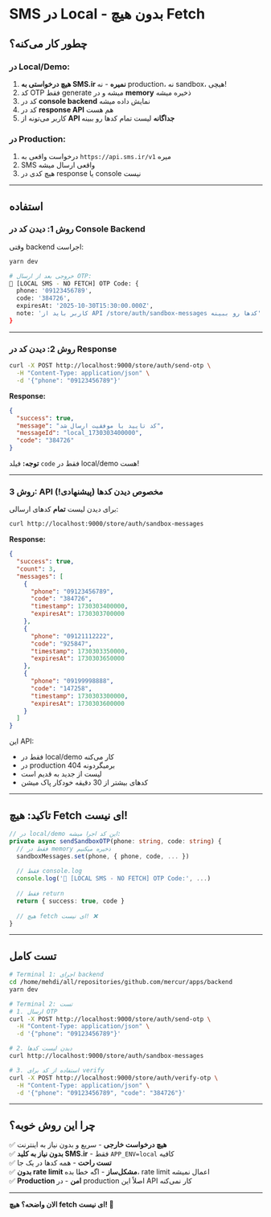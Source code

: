 # SMS در Local - بدون هیچ Fetch

## چطور کار می‌کنه؟

### در Local/Demo:
1. **هیچ درخواستی به SMS.ir نمیره** - نه production، نه sandbox، هیچی!
2. کد OTP فقط generate میشه و در **memory** ذخیره میشه
3. کد در **console backend** نمایش داده میشه
4. کد در **response API** هم هست
5. کاربر می‌تونه از **API جداگانه** لیست تمام کدها رو ببینه

### در Production:
1. درخواست واقعی به `https://api.sms.ir/v1` میره
2. SMS واقعی ارسال میشه
3. هیچ کدی در response یا console نیست

---

## استفاده

### روش 1: دیدن کد در Console Backend

وقتی backend اجراست:

```bash
yarn dev

# خروجی بعد از ارسال OTP:
📱 [LOCAL SMS - NO FETCH] OTP Code: {
  phone: '09123456789',
  code: '384726',
  expiresAt: '2025-10-30T15:30:00.000Z',
  note: 'کاربر باید از API /store/auth/sandbox-messages کدها رو ببینه'
}
```

---

### روش 2: دیدن کد در Response

```bash
curl -X POST http://localhost:9000/store/auth/send-otp \
  -H "Content-Type: application/json" \
  -d '{"phone": "09123456789"}'
```

**Response:**
```json
{
  "success": true,
  "message": "کد تایید با موفقیت ارسال شد",
  "messageId": "local_1730303400000",
  "code": "384726"
}
```

**توجه:** فیلد `code` فقط در local/demo هست!

---

### روش 3: API مخصوص دیدن کدها (پیشنهادی!)

برای دیدن لیست **تمام** کدهای ارسالی:

```bash
curl http://localhost:9000/store/auth/sandbox-messages
```

**Response:**
```json
{
  "success": true,
  "count": 3,
  "messages": [
    {
      "phone": "09123456789",
      "code": "384726",
      "timestamp": 1730303400000,
      "expiresAt": 1730303700000
    },
    {
      "phone": "09121112222",
      "code": "925847",
      "timestamp": 1730303350000,
      "expiresAt": 1730303650000
    },
    {
      "phone": "09199998888",
      "code": "147258",
      "timestamp": 1730303300000,
      "expiresAt": 1730303600000
    }
  ]
}
```

این API:
- فقط در local/demo کار می‌کنه
- در production 404 برمیگردونه
- لیست از جدید به قدیم است
- کدهای بیشتر از 30 دقیقه خودکار پاک میشن

---

## تاکید: هیچ Fetch ای نیست! 

```typescript
// در local/demo این کد اجرا میشه:
private async sendSandboxOTP(phone: string, code: string) {
  // فقط در memory ذخیره میکنیم
  sandboxMessages.set(phone, { phone, code, ... })
  
  // فقط console.log
  console.log('📱 [LOCAL SMS - NO FETCH] OTP Code:', ...)
  
  // فقط return
  return { success: true, code }
  
  // هیچ fetch ای نیست! ❌
}
```

---

## تست کامل

```bash
# Terminal 1: اجرای backend
cd /home/mehdi/all/repositories/github.com/mercur/apps/backend
yarn dev

# Terminal 2: تست
# 1. ارسال OTP
curl -X POST http://localhost:9000/store/auth/send-otp \
  -H "Content-Type: application/json" \
  -d '{"phone": "09123456789"}'

# 2. دیدن لیست کدها
curl http://localhost:9000/store/auth/sandbox-messages

# 3. استفاده از کد برای verify
curl -X POST http://localhost:9000/store/auth/verify-otp \
  -H "Content-Type: application/json" \
  -d '{"phone": "09123456789", "code": "384726"}'
```

---

## چرا این روش خوبه؟

✅ **هیچ درخواست خارجی** - سریع و بدون نیاز به اینترنت  
✅ **بدون نیاز به کلید SMS.ir** - فقط `APP_ENV=local` کافیه  
✅ **تست راحت** - همه کدها در یک جا  
✅ **بدون rate limit مشکل‌ساز** - اگه خطا بده، rate limit اعمال نمیشه  
✅ **Production امن** - در production اصلاً این API کار نمی‌کنه

---

**الان واضحه؟ هیچ fetch ای نیست! 🚫**




